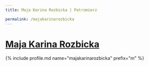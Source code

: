 ```yaml
---
title: Maja Karina Rozbicka | Patromierz

permalink: /majakarinarozbicka
---
```


# [Maja Karina Rozbicka](https://patronite.pl/majakarinarozbicka)

{% include profile.md name="majakarinarozbicka" prefix="m" %}

